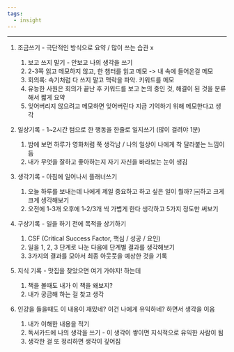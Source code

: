 ```yaml
---
tags:
  - insight
---
```

---

1. 조금쓰기 - 극단적인 방식으로 요약 / 많이 쓰는 습관 x
	1. 보고 쓰지 말기 - 안보고 나의 생각을 쓰기
	2. 2-3쪽 읽고 메모하지 않고, 한 챕터를 읽고 메모 -> 내 속에 들어온걸 메모
	3. 회의록: 속기처럼 다 쓰지 말고 맥락을 파악. 키워드를 메모
	4. 유능한 사원은 회의가 끝난 후 키워드를 보고 논의 중인 것, 해결이 된 것을 분류해서 짧게 요약
	5. 잊어버리지 않으려고 메모하면 잊어버린다 지금 기억하기 위해 메모한다고 생각
      
2. 일상기록 - 1~2시간 텀으로 한 행동을 한줄로 일지쓰기 (많이 걸려야 1분)
    1. 밤에 보면 하루가 영화처럼 쭉 생각남 / 나의 일상이 나에게 착 달라붙는 느낌이 듬
    2. 내가 무엇을 잘하고 좋아하는지 자기 자신을 바라보는 눈이 생김
      
3. 생각기록 - 아침에 일어나서 플래너쓰기
    1. 오늘 하루를 보내는데 나에게 제일 중요하고 하고 싶은 일이 뭘까? ￼하고 크게 크게 생각해보기
    2. 오전에 1-3개 오후에 1-2/3개 씩 가볍게 한다 생각하고 5가지 정도만 써보기
  
5. 구상기록 - 일을 하기 전에 목적을 상기하기
    1. CSF (Critical Success Factor, 핵심 / 성공 / 요인)
    2. 일을 1, 2, 3 단계로 나눈 다음에 단계별 결과를 생각해보기
    3. 3가지의 결과를 모아서 최종 아웃풋을 예상한 것을 기록
      
6. 지식 기록 - 맛집을 찾았으면 여기 가야지! 하는데
    1. 책을 볼때도 내가 이 책을 왜보지?
    2. 내가 궁금해 하는 걸 찾고 생각
      
7. 인강을 들을때도 이 내용이 재밌네? 이건 나에게 유익하네? 하면서 생각을 이음
    1. 내가 이해한 내용을 적기
    2. 독서카드에 나의 생각을 쓰기 - 이 생각이 쌓이면 지식적으로 유익한 사람이 됨
    3. 생각한 걸 또 정리하면 생각이 깊어짐